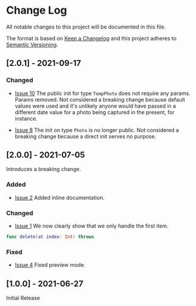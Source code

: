 
# Change Log
All notable changes to this project will be documented in this file.
 
The format is based on [Keep a Changelog](http://keepachangelog.com/)
and this project adheres to [Semantic Versioning](http://semver.org/).

## [2.0.1] - 2021-09-17

### Changed

- [Issue 10](https://github.com/nashysolutions/Directory/issues/10)
The public init for type `TempPhoto` does not require any params. Params removed. Not considered a breaking change because default values were used and it's unlikely anyone would have passed in a different date value for a photo being captured in the present, for instance.

- [Issue 8](https://github.com/nashysolutions/Directory/issues/8)
The init on type `Photo` is no longer public. Not considered a breaking change because a direct init serves no purpose.

## [2.0.0] - 2021-07-05

Introduces a breaking change.

### Added

- [Issue 2](https://github.com/nashysolutions/Directory/issues/2)
  Added inline documentation.
 
### Changed

- [Issue 1](https://github.com/nashysolutions/Directory/issues/1)
  We now clearly show that we only handle the first item.

```swift
func delete(at index: Int) throws
```
 
### Fixed
 
- [Issue 4](https://github.com/nashysolutions/Directory/issues/4)
  Fixed preview mode.
 
## [1.0.0] - 2021-06-27

Initial Release
